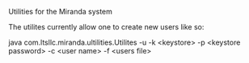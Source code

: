 Utilities for the Miranda system

The utilites currently allow one to create new users like so:

java com.ltsllc.miranda.ultilities.Utilites -u -k \<keystore\> -p \<keystore password\> 
    -c \<user name\> -f \<users file\>
